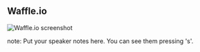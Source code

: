 ##  Waffle.io

![Waffle.io screenshot](https://s3.amazonaws.com/media-p.slid.es/uploads/dagingaa/images/176324/Screen_Shot_2013-12-03_at_13.25.42.png)

note:
    Put your speaker notes here.
    You can see them pressing 's'.
